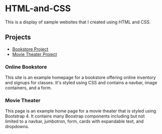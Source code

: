 <h1>HTML-and-CSS</h1>
This is a display of sample websites that I created using HTML and CSS.

<h2>Projects</h2>
<ul>
<li><a href="https://github.com/augustgoodlund/HTML-and-CSS/tree/d50bed10f8a5e5e6a08b6defe8bbdf8c838ec05b/HTML%20Project">Bookstore Project</a></li>
<li><a href="https://github.com/augustgoodlund/HTML-and-CSS/tree/main/bootstrap4_project">Movie Theater Project</a></li>
</ul>
<h3>Online Bookstore</h3>
This site is an example homepage for a bookstore offering online inventory and signups for classes. It's styled using CSS and contains a navbar, image containers, and a form.
<h3>Movie Theater</h3>
This page is an example home page for a movie theater that is styled using Bootstrap 4. It contains many Boostrap components including but not limited to a navbar, jumbotron, form, cards with expandable text, and dropdowns.
